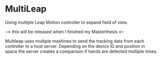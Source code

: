 # MultiLeap
Using multiple Leap Motion controller to expand field of view.

--> this will be released when I finished my Masterthesis <--

Multileap uses multiple mashines to send the tracking data from each controller to a host server. Depending on the device ID and position in space the server creates a comparison if hands are detected multiple times.
